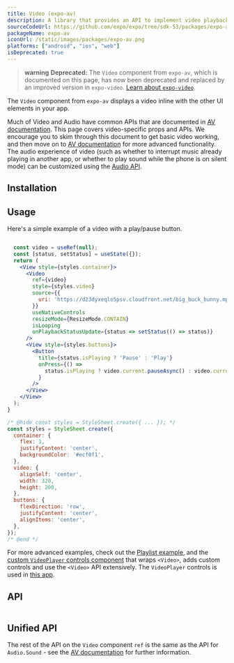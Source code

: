 ```yaml
---
title: Video (expo-av)
description: A library that provides an API to implement video playback and recording in apps.
sourceCodeUrl: https://github.com/expo/expo/tree/sdk-53/packages/expo-av
packageName: expo-av
iconUrl: /static/images/packages/expo-av.png
platforms: ["android", "ios", "web"]
isDeprecated: true
---
```


> **warning** **Deprecated:** The `Video` component from `expo-av`, which is documented on this page, has now been deprecated and replaced by an improved version in `expo-video`. [Learn about `expo-video`](video.md).

The `Video` component from `expo-av` displays a video inline with the other UI elements in your app.

Much of Video and Audio have common APIs that are documented in [AV documentation](av.md). This page covers video-specific props and APIs. We encourage you to skim through this document to get basic video working, and then move on to [AV documentation](av.md) for more advanced functionality. The audio experience of video (such as whether to interrupt music already playing in another app, or whether to play sound while the phone is on silent mode) can be customized using the [Audio API](audio.md).

## Installation

## Usage

Here's a simple example of a video with a play/pause button.

```jsx

  const video = useRef(null);
  const [status, setStatus] = useState({});
  return (
    <View style={styles.container}>
      <Video
        ref={video}
        style={styles.video}
        source={{
          uri: 'https://d23dyxeqlo5psv.cloudfront.net/big_buck_bunny.mp4',
        }}
        useNativeControls
        resizeMode={ResizeMode.CONTAIN}
        isLooping
        onPlaybackStatusUpdate={status => setStatus(() => status)}
      />
      <View style={styles.buttons}>
        <Button
          title={status.isPlaying ? 'Pause' : 'Play'}
          onPress={() =>
            status.isPlaying ? video.current.pauseAsync() : video.current.playAsync()
          }
        />
      </View>
    </View>
  );
}

/* @hide const styles = StyleSheet.create({ ... }); */
const styles = StyleSheet.create({
  container: {
    flex: 1,
    justifyContent: 'center',
    backgroundColor: '#ecf0f1',
  },
  video: {
    alignSelf: 'center',
    width: 320,
    height: 200,
  },
  buttons: {
    flexDirection: 'row',
    justifyContent: 'center',
    alignItems: 'center',
  },
});
/* @end */
```

For more advanced examples, check out the [Playlist example](https://github.com/expo/playlist-example/blob/master/App.js), and the [custom `VideoPlayer` controls component](https://github.com/ihmpavel/expo-video-player/blob/master/lib/index.tsx) that wraps `<Video>`, adds custom controls and use the `<Video>` API extensively. The `VideoPlayer` controls is used in [this app](https://github.com/expo/harvard-cs50-app).

## API

```js

```

## Unified API

The rest of the API on the `Video` component `ref` is the same as the API for `Audio.Sound` - see the [AV documentation](av/#playback) for further information.